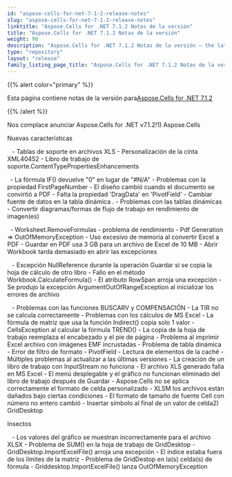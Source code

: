 ```yaml
---
id: "aspose-cells-for-net-7-1-2-release-notes"
slug: "aspose-cells-for-net-7-1-2-release-notes"
linktitle: "Aspose.Cells for .NET 7.1.2 Notas de la versión"
title: "Aspose.Cells for .NET 7.1.2 Notas de la versión"
weight: 90
description: "Aspose.Cells for .NET 7.1.2 Notas de la versión – the latest updates and fixes."
type: "repository"
layout: "release"
family_listing_page_title: "Aspose.Cells for .NET 7.1.2 Notas de la versión"
---
```

{{% alert color="primary" %}} 

 Esta página contiene notas de la versión para[Aspose.Cells for .NET 7.1.2](https://releases.aspose.com/cells/net/new-releases/aspose.cells-for-.net-7.1.2/)

{{% /alert %}} 

 Nos complace anunciar Aspose.Cells for .NET v7.1.2!1) Aspose.Cells

 Nuevas características

 ` ` - Tablas de soporte en archivos XLS - Personalización de la cinta XML40452 - Libro de trabajo de soporte.ContentTypePropertiesEnhancements

` `- La fórmula IF() devuelve "0" en lugar de "#N/A" - Problemas con la propiedad FirstPageNumber - El diseño cambió cuando el documento se convirtió a PDF - Falta la propiedad 'DragData' en 'PivotField' - Cambiar fuente de datos en la tabla dinámica . - Problemas con las tablas dinámicas - Convertir diagramas/formas de flujo de trabajo en rendimiento de imagen(es)

 ` `- Worksheet.RemoveFormulas - problema de rendimiento - Pdf Generation => OutOfMemoryException - Uso excesivo de memoria al convertir Excel a PDF - Guardar en PDF usa 3 GB para un archivo de Excel de 10 MB - Abrir Workbook tarda demasiado en abrir las excepciones

 ` ` - Excepción NullReference durante la operación Guardar si se copia la hoja de cálculo de otro libro - Fallo en el método Workbook.CalculateFormula() - El atributo RowSpan arroja una excepción - Se produjo la excepción ArgumentOutOfRangeException al inicializar los errores de archivo

` ` - Problemas con las funciones BUSCARV y COMPENSACIÓN - La TIR no se calcula correctamente - Problemas con los cálculos de MS Excel - La fórmula de matriz que usa la función Indirect() copia solo 1 valor - CellsException al calcular la fórmula TREND() - La copia de la hoja de trabajo reemplaza el encabezado y el pie de página - Problema al imprimir Excel archivo con imágenes EMF incrustadas - Problema de tabla dinámica - Error de filtro de formato - PivotField - Lectura de elementos de la caché - Múltiples problemas al actualizar a las últimas versiones - La creación de un libro de trabajo con InputStream no funciona - El archivo XLS generado falla en MS Excel - El menú desplegable y el gráfico no funcionan eliminado del libro de trabajo después de Guardar - Aspose.Cells no se aplica correctamente el formato de celda personalizado - XLSM los archivos están dañados bajo ciertas condiciones - El formato de tamaño de fuente Cell con número no entero cambió - Insertar símbolo al final de un valor de celda2) GridDesktop

 Insectos

` ` - Los valores del gráfico se muestran incorrectamente para el archivo XLSX - Problema de SUM() en la hoja de trabajo de GridDesktop - GridDesktop.ImportExcelFile() arroja una excepción - El índice estaba fuera de los límites de la matriz - Problema de GridDestop en la(s) celda(s) de fórmula - Griddesktop.ImportExcelFile() lanza OutOfMemoryException
